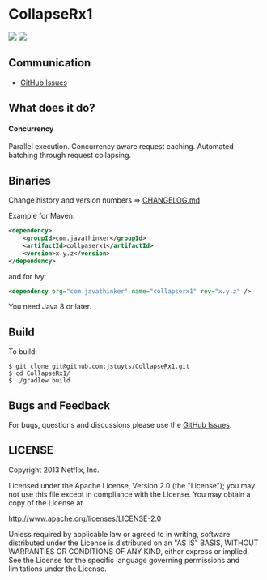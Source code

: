 # CollapseRx1

[![][travis img]][travis]
[![][license img]][license]

## Communication

- [GitHub Issues](https://github.com/jstuyts/CollapseRx1/issues)

## What does it do?

#### Concurrency

Parallel execution. Concurrency aware request caching. Automated batching through request collapsing.

## Binaries

Change history and version numbers => [CHANGELOG.md](https://github.com/jstuyts/CollapseRx1/blob/master/CHANGELOG.md)

Example for Maven:

```xml
<dependency>
    <groupId>com.javathinker</groupId>
    <artifactId>collpaserx1</artifactId>
    <version>x.y.z</version>
</dependency>
```
and for Ivy:

```xml
<dependency org="com.javathinker" name="collapserx1" rev="x.y.z" />
```

You need Java 8 or later.

## Build

To build:

```
$ git clone git@github.com:jstuyts/CollapseRx1.git
$ cd CollapseRx1/
$ ./gradlew build
```

## Bugs and Feedback

For bugs, questions and discussions please use the [GitHub Issues](https://github.com/jstuyts/CollapseRx1/issues).

 
## LICENSE

Copyright 2013 Netflix, Inc.

Licensed under the Apache License, Version 2.0 (the "License");
you may not use this file except in compliance with the License.
You may obtain a copy of the License at

<http://www.apache.org/licenses/LICENSE-2.0>

Unless required by applicable law or agreed to in writing, software
distributed under the License is distributed on an "AS IS" BASIS,
WITHOUT WARRANTIES OR CONDITIONS OF ANY KIND, either express or implied.
See the License for the specific language governing permissions and
limitations under the License.


[travis]:https://travis-ci.org/jstuyts/CollapseRx1
[travis img]:https://travis-ci.org/jstuyts/CollapseRx1.svg?branch=master

[release]:https://github.com/jstuyts/CollapseRx1/releases
[release img]:https://img.shields.io/github/release/jstuyts/CollapseRx1.svg

[license]:LICENSE-2.0.txt
[license img]:https://img.shields.io/badge/License-Apache%202-blue.svg

